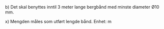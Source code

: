 b) Det skal benyttes inntil 3 meter lange bergbånd med minste diameter Ø10 mm.

x) Mengden måles som utført lengde bånd. Enhet: m

